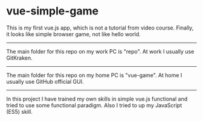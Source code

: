 # vue-simple-game
This is my first vue.js app, which is not a tutorial from video course.
Finally, it looks like simple browser game, not like hello world.

***
The main folder for this repo on my work PC is "repo".
At work I usually use GitKraken.
***
The main folder for this repo on my home PC is "vue-game".
At home I usually use GitHub official GUI.
***

In this project I have trained my own skills in simple vue.js functional and tried to use some functional paradigm.
Also I tried to up my JavaScript (ES5) skill.
